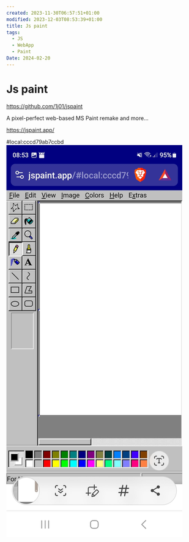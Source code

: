 ```yaml
---
created: 2023-11-30T06:57:51+01:00
modified: 2023-12-03T08:53:39+01:00
title: Js paint
tags:
  - JS
  - WebApp
  - Paint
Date: 2024-02-20
---
```


# Js paint

<https://github.com/1j01/jspaint>

A pixel-perfect web-based MS Paint remake and more...

<https://jspaint.app/>

#local:cccd79ab7ccbd
![Image](../_asset/2023-11-30_Js%20paint_image_1.jpg)

